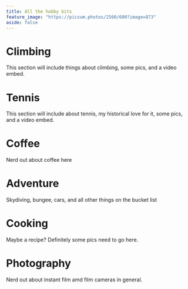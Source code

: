 ```yaml
---
title: All the hobby bits
feature_image: "https://picsum.photos/2560/600?image=873"
aside: false
---
```


# Climbing

This section will include things about climbing, some pics, and a video embed.

# Tennis

This section will include about tennis, my historical love for it, some pics, and a video embed.

# Coffee

Nerd out about coffee here

# Adventure

Skydiving, bungee, cars, and all other things on the bucket list

# Cooking

Maybe a recipe? Definitely some pics need to go here.

# Photography

Nerd out about instant film amd film cameras in general.